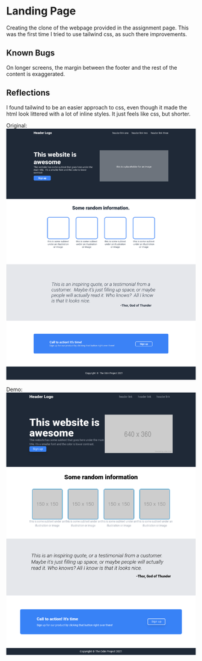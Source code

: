 
# Landing Page

Creating the clone of the webpage provided in the assignment page.
This was the first time I tried to use tailwind css, as such there improvements.

## Known Bugs

On longer screens, the margin between the footer and the rest of the content is exaggerated.


## Reflections

I found tailwind to be an easier approach to css, even though it made the html look littered with a lot of inline styles. It just feels like css, but shorter.


Original: 
![The assignment image](src/assets/odin-project.png)

Demo:
![My version](src/assets/my-version.png)
